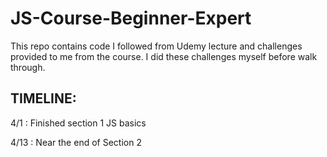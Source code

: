 # JS-Course-Beginner-Expert

This repo contains code I followed from Udemy lecture and challenges provided to me from the course. I did these challenges myself before walk through. 

## TIMELINE:

4/1 : Finished section 1 JS basics

4/13 : Near the end of Section 2
